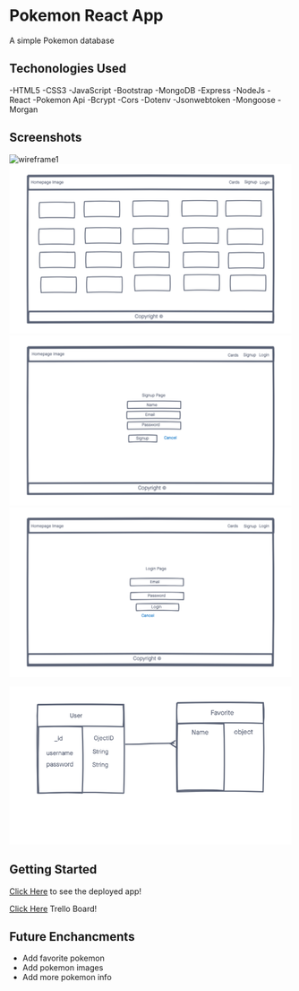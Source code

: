 # Pokemon React App

A simple Pokemon database

## Techonologies Used

-HTML5
-CSS3
-JavaScript
-Bootstrap
-MongoDB
-Express
-NodeJs
-React
-Pokemon Api
-Bcrypt
-Cors
-Dotenv
-Jsonwebtoken
-Mongoose
-Morgan

## Screenshots
![wireframe1](imgs/Pokemon-homepage-ss.png)
![wireframe2](imgs/CardsPage.png)
![wireframe3](imgs/Pokemon-signup-page.png)
![wireframe4](imgs/Pokemon-loginpage.png)

![ERD](imgs/ERD.png)

## Getting Started

[Click Here](!) to see the deployed app!

[Click Here](https://trello.com/b/A200ltUy/project-3) Trello Board!

## Future Enchancments
- Add favorite pokemon 
- Add pokemon images
- Add more pokemon info
